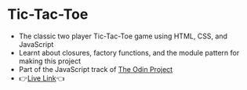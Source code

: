 # Tic-Tac-Toe

- The classic two player Tic-Tac-Toe game using HTML, CSS, and JavaScript
- Learnt about closures, factory functions, and the module pattern for making this project
- Part of the JavaScript track of [The Odin Project](https://www.theodinproject.com/lessons/node-path-javascript-tic-tac-toe)
- :point_right:[Live Link](https://kartikey-tiwari.github.io/tic-tac-toe/):point_left:
